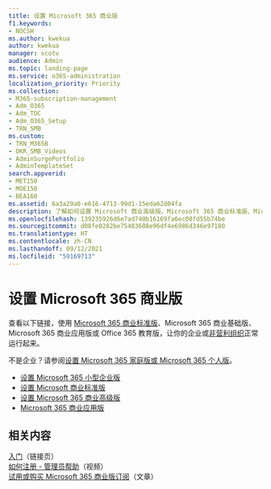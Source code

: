 ```yaml
---
title: 设置 Microsoft 365 商业版
f1.keywords:
- NOCSH
ms.author: kwekua
author: kwekua
manager: scotv
audience: Admin
ms.topic: landing-page
ms.service: o365-administration
localization_priority: Priority
ms.collection:
- M365-subscription-management
- Adm_O365
- Adm_TOC
- Adm_O365_Setup
- TRN_SMB
ms.custom:
- TRN_M365B
- OKR_SMB_Videos
- AdminSurgePortfolio
- AdminTemplateSet
search.appverid:
- MET150
- MOE150
- BEA160
ms.assetid: 6a3a29a0-e616-4713-99d1-15eda62d04fa
description: 了解如何设置 Microsoft 商业高级版、Microsoft 365 商业标准版、Microsoft 365 商业基础版、Microsoft 365 商业应用版或 Office 365 教育版订阅。
ms.openlocfilehash: 139235926d6e7ad740b16169fa6ec08fd55b74be
ms.sourcegitcommit: d08fe0282be75483608e96df4e6986d346e97180
ms.translationtype: HT
ms.contentlocale: zh-CN
ms.lasthandoff: 09/12/2021
ms.locfileid: "59169713"
---
```

# <a name="set-up-microsoft-365-for-business"></a>设置 Microsoft 365 商业版

查看以下链接，使用 [Microsoft 365 商业标准版](https://go.microsoft.com/fwlink/p/?LinkId=627220)、Microsoft 365 商业基础版、Microsoft 365 商业应用版或 Office 365 教育版，让你的企业或[非营利组织](https://go.microsoft.com/fwlink/p/?LinkId=627221)正常运行起来。

不是企业？请参阅[设置 Microsoft 365 家庭版或 Microsoft 365 个人版](https://support.microsoft.com/office/65415a24-3cbf-4f30-901d-9bf9eba7fce2)。
- [设置 Microsoft 365 小型企业版](setup-business-basic.md)
- [设置 Microsoft 商业标准版](setup-business-standard.md)
- [设置 Microsoft 365 商业高级版](../../business/set-up.md)
- [Microsoft 365 商业应用版](setup-apps-for-business.md)

## <a name="related-content"></a>相关内容

[入门](../setup/index.yml)（链接页）\
[如何注册 - 管理员帮助](../admin-overview/sign-up-for-office-365.md)（视频）\
[试用或购买 Microsoft 365 商业版订阅](../../commerce/try-or-buy-microsoft-365.md)（文章）
